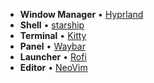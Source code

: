 - **Window Manager** • [Hyprland](https://github.com/hyprwm/Hyprland)
- **Shell** • [starship](https://github.com/starship/starship)
- **Terminal** • [Kitty](https://github.com/kovidgoyal/kitty)
- **Panel** • [Waybar](https://aur.archlinux.org/packages/waybar-hyprland-git)
- **Launcher** • [Rofi](https://github.com/davatorium/rofi)
- **Editor** • [NeoVim](https://neovim.io/)
